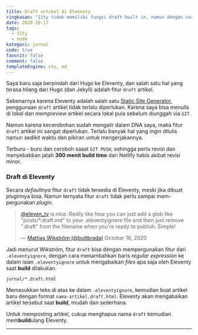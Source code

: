 ```yaml
---
title: Draft artikel di Eleventy
ringkasan: "11ty tidak memiliki fungsi draft built in, namun dengan cara ini memungkinkan fungsi itu tersedia"
date: 2020-10-17
tags:
  - 11ty
  - node
kategori: jurnal
code: true
favorit: false
comment: false
templateEngine: vto, md
---
```


Saya baru saja berpindah dari Hugo ke Eleventy, dan salah satu hal yang terasa hilang dari Hugo (dan Jekyll) adalah fitur `draft` artikel.

Sebenarnya karena Eleventy adalah salah satu <a href="https://jamstack.org/generators/">Static Site Generator</a>, penggunaan <code>draft</code> artikel tidak terlalu diperlukan. Karena saya bisa menulis di lokal dan mem<i>preview</i> artikel secara lokal pula sebelum diunggah via <code>GIT</code>.

Namun karena kecerobohan sudah mengalir dalam DNA saya, maka fitur <code>draft</code> artikel ini sangat diperlukan. Terlalu banyak hal yang ingin ditulis namun sedikit waktu dan pikiran untuk mengerjakannya.

 <p class="sidenote">Terburu - buru dan ceroboh saaat <code>GIT PUSH</code>, sehingga perlu revisi dan menyebabkan jatah <b>300 menit build time</b> dari Netlify habis akibat revisi minor.</p>

### Draft di Eleventy

Secara <em>defaultnya</em> fitur <code>draft</code> tidak tersedia di Eleventy, meski jika dibuat <em>plugin</em>nya bisa. Namun ternyata fitur <code>draft</code> tidak perlu sampai mem-pergunakan <em>plugin</em>.

<blockquote>
    <p><a href="https://twitter.com/eleven_ty?ref_src=twsrc%5Etfw">@eleven_ty</a> is nice.
        Really like how you can just add a glob like &quot;posts/*.draft.md&quot; to your .eleventyignore file and
        then just remove &quot;.draft&quot; from the filename when you&#39;re ready to publish. Simple!</p>&mdash;
    <a href="https://twitter.com/bultbrada/status/1317043860036571137?ref_src=twsrc%5Etfw">Mattias Wikström (@bultbrada)</a>
        October 16, 2020</a>
</blockquote>

Jadi menurut Wikström, fitur <code>draft</code> bisa dengan mempergunakan fitur dari <code>.eleventyignore</code>, dengan cara menambahkan baris <em>regular expression</em> ke dalam isian <code>.eleventyignore</code> untuk mengabaikan <em>files</em> apa saja oleh Eleventy saat <strong>build</strong> dilakukan.

```text
jurnal/*.draft.html
```

Memasukkan teks di atas ke dalam <code>.eleventyignore</code>, kemudian buat artikel baru dengan format <code>nama-artikel.draft.html</code>. Eleventy akan mengabaikan artikel tersebut saat <strong>build</strong>, mudah dan sederhana.

Untuk memposting artikel, cukup menghapus nama <code>draft</code> kemudian mem<strong>build</strong>ulang Eleventy.

---
